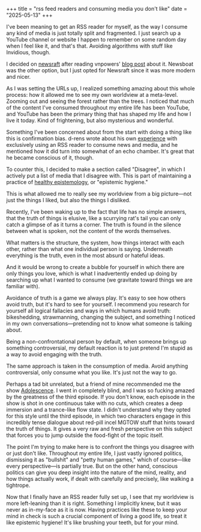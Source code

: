 +++
title = "rss feed readers and consuming media you don't like"
date = "2025-05-13"
+++

I've been meaning to get an RSS reader for myself, as the way I consume any kind of media is just totally split and fragmented. I just search up a YouTube channel or website I happen to remember on some random day when I feel like it, and that's that. Avoiding algorithms with stuff like Invidious, though.

I decided on [newsraft](https://wiki.archlinux.org/title/Newsraft) after reading vnpowers' [blog post](https://loang.net/~vnpower/posts/software-i-use-v2/#newsraft) about it. Newsboat was the other option, but I just opted for Newsraft since it was more modern and nicer.

As I was setting the URLs up, I realized something amazing about this whole process: how it allowed me to see my own worldview at a meta-level. Zooming out and seeing the forest rather than the trees. I noticed that much of the content I've consumed throughout my entire life has been YouTube, and YouTube has been the primary thing that has shaped my life and how I live it today. Kind of frightening, but also mysterious and wonderful.

Something I've been concerned about from the start with doing a thing like this is confirmation bias. d-rens wrote about his own [experience](https://d-rens.xyz/notes/news/) with exclusively using an RSS reader to consume news and media, and he mentioned how it did turn into somewhat of an echo chamber. It's great that he became conscious of it, though.

To counter this, I decided to make a section called "Disagree", in which I actively put a list of media that I disagree with. This is part of maintaining a practice of [healthy epistemology](https://onoruuu.github.io/blog/epistemology/), or "epistemic hygiene."

This is what allowed me to really see my worldview from a big picture—not just the things I liked, but also the things I disliked.

Recently, I've been waking up to the fact that life has no simple answers, that the truth of things is elusive, like a scurrying rat's tail you can only catch a glimpse of as it turns a corner. The truth is found in the silence between what is spoken, not the content of the words themselves.

What matters is the structure, the system, how things interact with each other, rather than what one individual person is saying. Underneath everything is the truth, even in the most absurd or hateful ideas.

And it would be wrong to create a bubble for yourself in which there are only things you love, which is what I inadvertently ended up doing by searching up what I wanted to consume (we gravitate toward things we are familiar with).

Avoidance of truth is a game we always play. It's easy to see how others avoid truth, but it's hard to see for yourself. I recommend you research for yourself all logical fallacies and ways in which humans avoid truth: bikeshedding, strawmanning, changing the subject, and something I noticed in my own conversations—pretending not to know what someone is talking about.

Being a non-confrontational person by default, when someone brings up something controversial, my default reaction is to just pretend I'm stupid as a way to avoid engaging with the truth.

The same approach is taken in the consumption of media. Avoid anything controversial, only consume what you like. It's just not the way to go.

Perhaps a tad bit unrelated, but a friend of mine recommended me the show [Adolescence](https://en.wikipedia.org/wiki/Adolescence_(TV_series)). I went in completely blind, and I was so fucking amazed by the greatness of the third episode. If you don't know, each episode in the show is shot in one continuous take with no cuts, which creates a deep immersion and a trance-like flow state. I didn't understand why they opted for this style until the third episode, in which two characters engage in this incredibly tense dialogue about red-pill incel MGTOW stuff that hints toward the truth of things. It gives a very raw and fresh perspective on this subject that forces you to jump outside the food-fight of the topic itself.

The point I'm trying to make here is to confront the things you disagree with or just don't like. Throughout my entire life, I just vastly ignored politics, dismissing it as "bullshit" and "petty human games," which of course—like every perspective—is partially true. But on the other hand, conscious politics can give you deep insight into the nature of the mind, reality, and how things actually work, if dealt with carefully and precisely, like walking a tightrope.

Now that I finally have an RSS reader fully set up, I see that my worldview is more left-leaning than it is right. Something I implicitly knew, but it was never as in-my-face as it is now. Having practices like these to keep your mind in check is such a crucial component of living a good life, so treat it like epistemic hygiene! It's like brushing your teeth, but for your mind.
